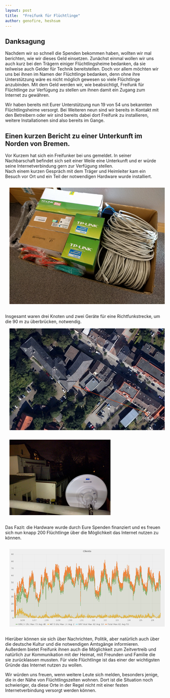 ```yaml
---
layout: post
title:  "Freifunk für Flüchtlinge"
author: genofire, heshsum
---
```

## Danksagung
Nachdem wir so schnell die Spenden bekommen haben, wollten  wir mal berichten, wie wir dieses Geld einsetzen.
Zunächst einmal wollen wir uns auch kurz bei den Trägern einiger Flüchtlingsheime bedanken, da sie teilweise auch Gelder für Technik bereitstellen.
Doch vor allem möchten wir uns bei ihnen im Namen der Flüchtlinge bedanken, denn ohne ihre Unterstützung wäre es nicht möglich gewesen so viele Flüchtlinge anzubinden.
Mit dem Geld werden wir, wie beabsichtigt, Freifunk für Flüchtlinge zur Verfügung zu stellen um ihnen damit ein Zugang zum Internet zu gewähren.

Wir haben bereits mit Eurer Unterstützung nun 19 von 54 uns bekannten Flüchtlingsheime versorgt.
Bei Weiteren neun sind wir bereits in Kontakt mit den Betreibern oder wir sind bereits dabei dort Freifunk zu installieren, weitere Installationen sind also bereits im Gange.

## Einen kurzen Bericht zu einer Unterkunft im Norden von Bremen.
Vor Kurzem hat sich ein Freifunker bei uns gemeldet. In seiner Nachbarschaft befindet sich seit einer Weile eine Unterkunft und er würde seine Internetverbindung gern zur Verfügung stellen.  
Nach einem kurzen Gespräch mit dem Träger und Heimleiter kam ein Besuch vor Ort und ein Teil der notwendigen Hardware wurde installiert.

<img src="/images/refugees-01-packen.png" style="padding: 1em" />

Insgesamt waren drei Knoten und zwei Geräte für eine Richtfunkstrecke,
um die 90 m zu überbrücken, notwendig.
<img src="/images/refugees-01-plan.jpeg" style="padding: 1em" />
<img src="/images/refugees-01-richtfunk.png" style="padding: 1em" />



Das Fazit: die Hardware wurde durch Eure Spenden finanziert
und es freuen sich nun knapp 200 Flüchtlinge über die Möglichkeit das Internet nutzen zu können.

<img src="/images/refugees-01-stats.png" style="padding: 1em" />


Hierüber können sie sich über Nachrichten, Politik, aber natürlich auch über die deutsche Kultur und die notwendigen Amtsgänge informieren. Außerdem bietet Freifunk ihnen auch die Möglichkeit zum Zeitvertreib und natürlich zur Kommunikation mit der Heimat, mit Freunden und Familie die sie zurücklassen mussten. Für viele Flüchtlinge ist das einer der wichtigsten Gründe das Internet nutzen zu wollen.


Wir würden uns freuen, wenn weitere Leute sich melden, besonders jenige, die in der Nähe von Flüchtlingszelten wohnen. Dort ist die Situation noch schwieriger, da diese Orte in der Regel nicht mit einer festen Internetverbindung versorgt werden können.


